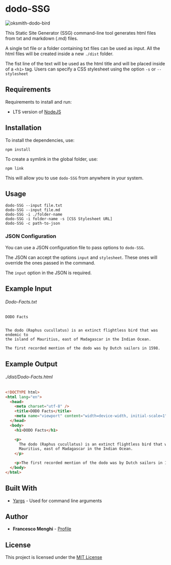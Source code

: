 # dodo-SSG

![oksmith-dodo-bird](https://user-images.githubusercontent.com/53121061/133529086-a9ef9617-3b50-488f-ac74-48b274eb90fd.jpg)

This Static Site Generator (SSG) command-line tool generates html files from txt and markdown (.md) files.

A single txt file or a folder containing txt files can be used as input.
All the html files will be created inside a new `./dist` folder.

The fist line of the text will be used as the html title and will be placed inside of a `<h1>` tag.
Users can specify a CSS stylesheet using the option `-s` or `--stylesheet`

## Requirements

Requirements to install and run:

- LTS version of [NodeJS](https://nodejs.org/en/)

## Installation

To install the dependencies, use:

```console
npm install
```

To create a symlink in the global folder, use:

```console
npm link
```

This will allow you to use `dodo-SSG` from anywhere in your system.

## Usage

```
dodo-SSG --input file.txt
dodo-SSG --input file.md
dodo-SSG -i ./folder-name
dodo-SSG -i folder-name -s [CSS Stylesheet URL]
dodo-SSG -c path-to-json
```

### JSON Configuration

You can use a JSON configuration file to pass options to `dodo-SSG`.

The JSON can accept the options `input` and `stylesheet`.
These ones will override the ones passed in the command.

The `input` option in the JSON is required.

## Example Input

###### Dodo-Facts.txt

```
DODO Facts


The dodo (Raphus cucullatus) is an extinct flightless bird that was endemic to
the island of Mauritius, east of Madagascar in the Indian Ocean.

The first recorded mention of the dodo was by Dutch sailors in 1598.
```

## Example Output

###### ./dist/Dodo-Facts.html

```html
<!DOCTYPE html>
<html lang="en">
  <head>
    <meta charset="utf-8" />
    <title>DODO Facts</title>
    <meta name="viewport" content="width=device-width, initial-scale=1" />
  </head>
  <body>
    <h1>DODO Facts</h1>

    <p>
      The dodo (Raphus cucullatus) is an extinct flightless bird that was endemic to the island of
      Mauritius, east of Madagascar in the Indian Ocean.
    </p>

    <p>The first recorded mention of the dodo was by Dutch sailors in 1598.</p>
  </body>
</html>
```

## Built With

- [Yargs](https://github.com/yargs/yargs) - Used for command line arguments

## Author

- **Francesco Menghi** - [Profile](https://github.com/menghif)

## License

This project is licensed under the [MIT License](LICENSE)
